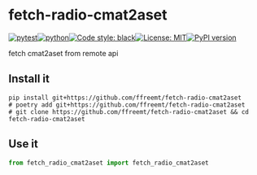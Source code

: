 # fetch-radio-cmat2aset
[![pytest](https://github.com/ffreemt/fetch-radio-cmat2aset/actions/workflows/routine-tests.yml/badge.svg)](https://github.com/ffreemt/fetch-radio-cmat2aset/actions)[![python](https://img.shields.io/static/v1?label=python+&message=3.8%2B&color=blue)](https://www.python.org/downloads/)[![Code style: black](https://img.shields.io/badge/code%20style-black-000000.svg)](https://github.com/psf/black)[![License: MIT](https://img.shields.io/badge/License-MIT-yellow.svg)](https://opensource.org/licenses/MIT)[![PyPI version](https://badge.fury.io/py/fetch_radio_cmat2aset.svg)](https://badge.fury.io/py/fetch_radio_cmat2aset)

fetch cmat2aset from remote api

## Install it

```shell
pip install git+https://github.com/ffreemt/fetch-radio-cmat2aset
# poetry add git+https://github.com/ffreemt/fetch-radio-cmat2aset
# git clone https://github.com/ffreemt/fetch-radio-cmat2aset && cd fetch-radio-cmat2aset
```

## Use it
```python
from fetch_radio_cmat2aset import fetch_radio_cmat2aset

```
